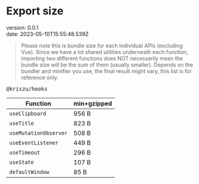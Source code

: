 # Export size

version: 0.0.1<br>
date: 2023-05-10T15:55:48.539Z

> Please note this is bundle size for each individual APIs (excluding Vue). Since we have a lot shared utilities underneath each function, importing two different functions does NOT necessarily mean the bundle size will be the sum of them (usually smaller). Depends on the bundler and minifier you use, the final result might vary, this list is for reference only.

<kbd>@kriszu/hooks</kbd>

| Function              | min+gzipped |
| --------------------- | ----------- |
| `useClipboard`        | 956 B       |
| `useTitle`            | 823 B       |
| `useMutationObserver` | 508 B       |
| `useEventListener`    | 449 B       |
| `useTimeout`          | 296 B       |
| `useState`            | 107 B       |
| `defaultWindow`       | 85 B        |

